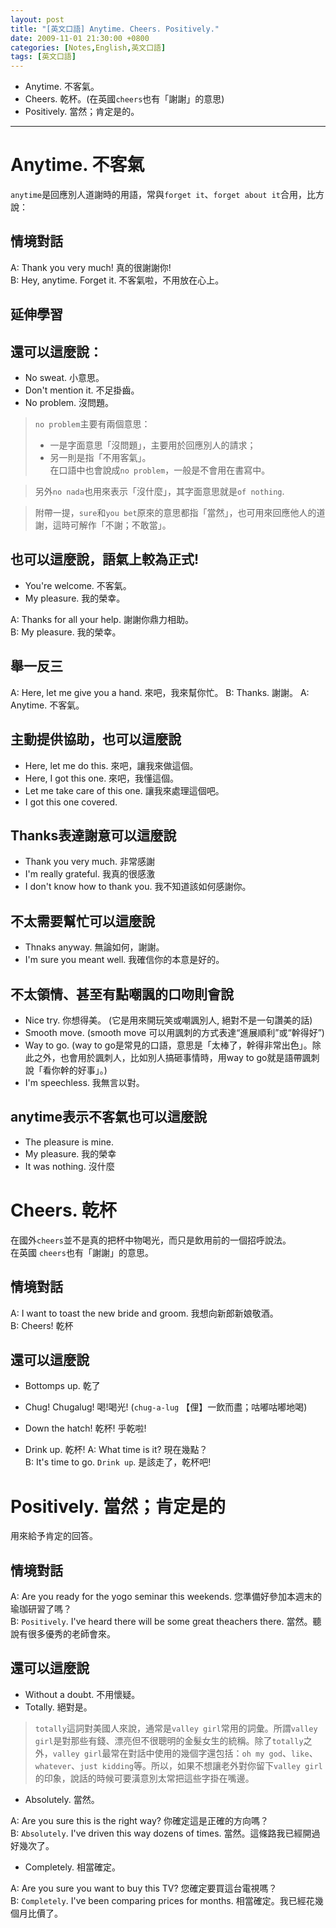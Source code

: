 ```yaml
---
layout: post
title: "[英文口語] Anytime. Cheers. Positively."
date: 2009-11-01 21:30:00 +0800
categories: [Notes,English,英文口語]
tags: [英文口語]
---
```


- Anytime. 不客氣。
- Cheers. 乾杯。(在英國`cheers`也有「謝謝」的意思)
- Positively. 當然；肯定是的。

---

# Anytime. 不客氣

`anytime`是回應別人道謝時的用語，常與`forget it`、`forget about it`合用，比方說：       

## 情境對話

A: Thank you very much! 真的很謝謝你!   
B: Hey, anytime. Forget it. 不客氣啦，不用放在心上。    

## 延伸學習
## 還可以這麼說：      

- No sweat. 小意思。
- Don't mention it. 不足掛齒。
- No problem. 沒問題。

> `no problem`主要有兩個意思：      
> - 一是字面意思「沒問題」，主要用於回應別人的請求；
> - 另一則是指「不用客氣」。        
> 在口語中也會說成`no problem`，一般是不會用在書寫中。      

> 另外`no nada`也用來表示「沒什麼」，其字面意思就是`of nothing`.    

> 附帶一提，`sure`和`you bet`原來的意思都指「當然」，也可用來回應他人的道謝，這時可解作「不謝；不敢當」。       


## 也可以這麼說，語氣上較為正式!

- You're welcome. 不客氣。
- My pleasure. 我的榮幸。

A: Thanks for all your help. 謝謝你鼎力相助。   
B: My pleasure. 我的榮幸。

## 舉一反三

A: Here, let me give you a hand. 來吧，我來幫你忙。
B: Thanks. 謝謝。
A: Anytime. 不客氣。

## 主動提供協助，也可以這麼說

- Here, let me do this. 來吧，讓我來做這個。
- Here, I got this one. 來吧，我懂這個。
- Let me take care of this one. 讓我來處理這個吧。
- I got this one covered.

## Thanks表達謝意可以這麼說

- Thank you very much. 非常感謝
- I'm really grateful. 我真的很感激
- I don't know how to thank you. 我不知道該如何感謝你。

## 不太需要幫忙可以這麼說

- Thnaks anyway. 無論如何，謝謝。
- I'm sure you meant well. 我確信你的本意是好的。

## 不太領情、甚至有點嘲諷的口吻則會說

- Nice try. 你想得美。 (它是用來開玩笑或嘲諷別人, 絕對不是一句讚美的話)
- Smooth move. (smooth move 可以用諷刺的方式表達“進展順利”或“幹得好”)
- Way to go. (way to go是常見的口語，意思是「太棒了，幹得非常出色」。除此之外，也會用於諷刺人，比如別人搞砸事情時，用way to go就是語帶諷刺說「看你幹的好事」。)
- I'm speechless. 我無言以對。


## anytime表示不客氣也可以這麼說

- The pleasure is mine.
- My pleasure. 我的榮幸
- It was nothing. 沒什麼

# Cheers. 乾杯

在國外`cheers`並不是真的把杯中物喝光，而只是飲用前的一個招呼說法。      
在英國 `cheers`也有「謝謝」的意思。

## 情境對話

A: I want to toast the new bride and groom. 我想向新郎新娘敬酒。        
B: Cheers! 乾杯


## 還可以這麼說

- Bottomps up. 乾了
- Chug! Chugalug! 喝!喝光! (`chug-a-lug` 【俚】一飲而盡；咕嘟咕嘟地喝)
- Down the hatch! 乾杯! 乎乾啦!

- Drink up. 乾杯! 
A: What time is it? 現在幾點？      
B: It's time to go. `Drink up`. 是該走了，乾杯吧!


# Positively. 當然；肯定是的

用來給予肯定的回答。

## 情境對話

A: Are you ready for the yogo seminar this weekends. 您準備好參加本週末的瑜珈研習了嗎？     
B: `Positively`. I've heard there will be some great theachers there. 當然。聽說有很多優秀的老師會來。

## 還可以這麼說

- Without a doubt. 不用懷疑。
- Totally. 絕對是。

> `totally`這詞對美國人來說，通常是`valley girl`常用的詞彙。所謂`valley girl`是對那些有錢、漂亮但不很聰明的金髮女生的統稱。除了`totally`之外，`valley girl`最常在對話中使用的幾個字還包括：`oh my god`、`like`、`whatever`、`just kidding`等。所以，如果不想讓老外對你留下`valley girl`的印象，說話的時候可要潢意別太常把這些字掛在嘴邊。

- Absolutely. 當然。

A: Are you sure this is the right way? 你確定這是正確的方向嗎？     
B: `Absolutely`. I've driven this way dozens of times. 當然。這條路我已經開過好幾次了。

- Completely. 相當確定。

A: Are you sure you want to buy this TV? 您確定要買這台電視嗎？     
B: `Completely`. I've been comparing prices for months. 相當確定。我已經花幾個月比價了。